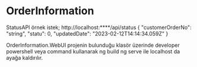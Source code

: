 # OrderInformation

StatusAPI örnek istek;
http://localhost:****/api/status
    {
    "customerOrderNo": "string",
    "statu": 0,
    "updatedDate": "2023-02-12T14:14:34.059Z"
    }
    
OrderInformation.WebUI 
projenin bulunduğu klasör üzerinde developer powershell veya command kullanarak ng build ng serve ile localhost da ayağa kaldırılır.
